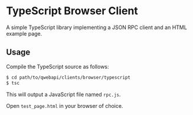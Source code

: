 # TypeScript Browser Client
A simple TypeScript library implementing a JSON RPC client and an HTML example page.

## Usage
Compile the TypeScript source as follows:

```sh
$ cd path/to/qwebapi/clients/browser/typescript
$ tsc
```

This will output a JavaScript file named `rpc.js`.

Open `test_page.html` in your browser of choice.
